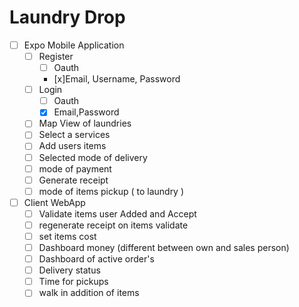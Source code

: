 # Laundry Drop

- [ ] Expo Mobile  Application
  - [ ] Register
    - [ ] Oauth
    - [x]Email, Username, Password
  - [ ] Login
    - [ ] Oauth
    - [x] Email,Password
  - [ ] Map View of laundries
  - [ ] Select a services
  - [ ] Add users items
  - [ ] Selected mode of delivery
  - [ ] mode of payment
  - [ ] Generate receipt
  - [ ] mode of items pickup ( to laundry )

- [ ] Client WebApp
  - [ ] Validate items user Added and Accept
  - [ ] regenerate receipt on items validate
  - [ ] set items cost
  - [ ] Dashboard money (different between own and sales person)
  - [ ] Dashboard of active order's
  - [ ] Delivery status
  - [ ] Time for pickups
  - [ ] walk in addition of items
